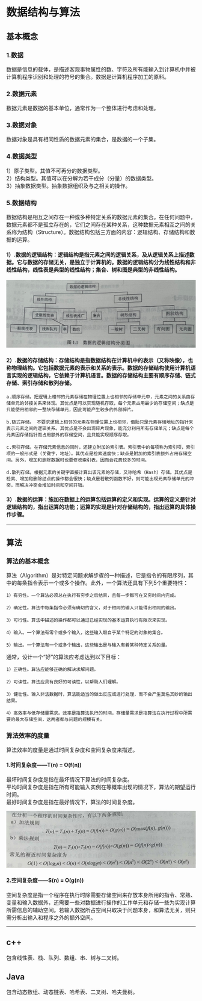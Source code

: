 # 数据结构与算法  

## 基本概念  
### 1.数据  
  数据是信息的载体，是描述客观事物属性的数、字符及所有能输入到计算机中并被计算机程序识别和处理的符号的集合。数据是计算机程序加工的原料。  

### 2.数据元素  
  数据元素是数据的基本单位，通常作为一个整体进行考虑和处理。  

### 3.数据对象  
  数据对象是具有相同性质的数据元素的集合，是数据的一个子集。  

### 4.数据类型  
  1）原子类型。其值不可再分的数据类型。  
  2）结构类型。其值可以在分解为若干成分（分量）的数据类型。  
  3）抽象数据类型。抽象数据组织及与之相关的操作。  

### 5.数据结构  
  数据结构是相互之间存在一种或多种特定关系的数据元素的集合。在任何问题中，数据元素都不是孤立存在的，它们之间存在某种关系，这种数据元素相互之间的关系称为结构（Structure）。数据结构包括三方面的内容：逻辑结构、存储结构和数据的运算。  

  #### 1）.数据的逻辑结构：逻辑结构是指元素之间的逻辑关系，及从逻辑关系上描述数据。它与数据的存储无关，是独立于计算机的。数据的逻辑结构分为线性结构和非线性结构，线性表是典型的线性结构；集合、树和图是典型的非线性结构。  

  ![逻辑结构](/assets/逻辑结构.png)
  
  #### 2）.数据的存储结构：存储结构是指数据结构在计算机中的表示（又称映像），也称物理结构。它包括数据元素的表示和关系的表示。数据的存储结构使用计算机语言实现的逻辑结构，它依赖于计算机语言。数据的存储结构主要有顺序存储、链式存储、索引存储和散列存储。  

    a.顺序存储。把逻辑上相邻的元素存储在物理位置上也相邻的存储单元中，元素之间的关系由存储单元的邻接关系来体现。其优点是可以实现随机存取，每个元素占用最少的存储空间；缺点是只能使用相邻的一整块存储单元，因此可能产生较多的外部碎片。  

    b.链式存储。 不要求逻辑上相邻的元素在物理位置上也相邻，借助只是元素存储地址的指针来表示元素之间的逻辑关系。其优点是不会出现碎片现象，能充分利用所有存储单元；缺点是每个元素因存储指针而占用额外的存储空间，且只能实现顺序存取。  

    c.索引存储。在存储元素信息的同时，还建立附加的索引表。索引表中的每项称为索引项，索引项的一般形式是（关键字，地址）。其优点是检索速度快；缺点是附加的索引表额外占用存储空间。另外，增加和删除数据时也要修改索引表，因而会花费较多的时间。  

    d.散列存储。根据元素的关键字直接计算出该元素的存储，又称哈希（Hash）存储。其优点是检索、增加和删除结点的操作都会很快；缺点是若散列函数不好，则可能出现元素存储单元的冲突，而解决冲突会增加时间和空间开销。  

  #### 3）.数据的运算：施加在数据上的运算包括运算的定义和实现。运算的定义是针对逻辑结构的，指出运算的功能；运算的实现是针对存储结构的，指出运算的具体操作步骤。  

***

## 算法  
  ### 算法的基本概念  
  算法（Algorithm）是对特定问题求解步骤的一种描述，它是指令的有限序列，其中的每条指令表示一个或多个操作。此外，一个算法还具有下列5个重要特性：  
  
    1）有穷性。一个算法必须总在执行有穷步之后结束，且每一步都可在又穷时间内完成。  
    
    2）确定性。算法中每条指令必须有确切的含义，对于相同的输入只能得出相同的输出。  
    
    3）可行性。算法中描述的操作都可以通过已经实现的基本运算执行有限次来实现。  

    4）输入。一个算法有零个或多个输入，这些输入取自于某个特定的对象的集合。  

    5）输出。一个算法有一个或多个输出，这些输出是与输入有着某种特定关系的量。  

  通常，设计一个“好”的算法应考虑达到以下目标：  
  
    1）正确性。算法应能够正确的解决求解问题。  

    2）可读性。算法应具有良好的可读性，以帮助人们理解。  

    3）健壮性。输入非法数据时，算法能适当的做出反应或进行处理，而不会产生莫名其妙的输出结果。  

    4）高效率与低存储量需求。效率是指算法执行的时间，存储量需求是指算法在执行过程中所需要的最大存储空间，这两者都与问题的规模有关。  

  ### 算法效率的度量  
  算法效率的度量是通过时间复杂度和空间复杂度来描述。  

  #### 1.时间复杂度——T(n) = O(f(n))  
  最坏时间复杂度是指在最坏情况下算法的时间复杂度。  
  平均时间复杂度是指在所有可能输入实例在等概率出现的情况下，算法的期望运行时间。  
  最好时间复杂度是指在最好情况下，算法的时间复杂度。  

  ![时间复杂度](/assets/时间复杂度.png)  

  #### 2.空间复杂度——S(n) = O(g(n))  
  空间复杂度是指一个程序在执行时除需要存储空间来存放本身所用的指令、常熟、变量和输入数据外，还需要一些对数据进行操作的工作单元和存储一些为实现计算所需信息的辅助空间。若输入数据所占空间只取决于问题本身，和算法无关，则只需分析出输入和程序之外的额外空间。  

***

## c++  
  包含线性表、栈、队列、数组、串、树与二叉树。  

## Java  
  包含动态数组、动态链表、哈希表、二叉树、哈夫曼树。  
